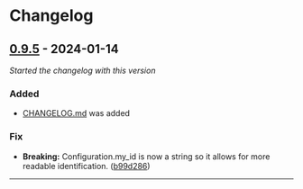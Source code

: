 # Changelog

## [0.9.5] - 2024-01-14

_Started the changelog with this version_


### Added

- [CHANGELOG.md](CHANGELOG.md) was added


### Fix

- **Breaking:** Configuration.my_id is now a string so it allows for more readable identification. ([b99d286](https://github.com/eLyKseeR/elykseer-ml/commit/b99d286df15f345d6029c998d5fc7f8a4cebba53))


----

[0.9.5]: https://github.com/eLyKseeR/elykseer-ml/releases/tag/v0.9.5